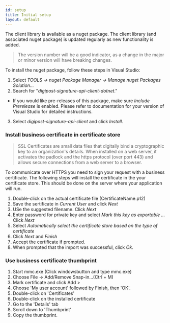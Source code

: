 ```yaml
---
id: setup
title: Initial setup
layout: default
---
```


The client library is available as a nuget package. The client library (and associated nuget package) is updated regularly as new functionality is added. 

<blockquote> The version number will be a good indicator, as a change in the major or minor version will have breaking changes. </blockquote>

To install the nuget package, follow these steps in Visual Studio:

1. Select _TOOLS -> nuget Package Manager -> Manage nuget Packages Solution..._
2. Search for "_digipost-signature-api-client-dotnet_."
* If you would like pre-releases of this package, make sure _Include Prerelease_ is enabled. Please refer to documentation for your version of Visual Studio for detailed instructions.
3. Select _digipost-signature-api-client_ and click _Install_.

<h3 id="businesscertificate">Install business certificate in certificate store</h3>

<blockquote>SSL Certificates are small data files that digitally bind a cryptographic key to an organization's details. When installed on a web server, it activates the padlock and the https protocol (over port 443) and allows secure connections from a web server to a browser.</blockquote>

To communicate over HTTPS you need to sign your request with a business certificate. The following steps will install the certificate in the your certificate store. This should be done on the server where your application will run.

1.  Double-click on the actual certificate file (CertificateName.p12)
2.  Save the sertificate in _Current User_ and click _Next_ 
3.  USe the suggested filename. Click _Next_
4.  Enter password for private key and select _Mark this key as exportable ..._ Click _Next_
5.  Select _Automatically select the certificate store based on the type of certificate_
6.  Click _Next_ and _Finish_
7.  Accept the certificate if prompted.
8.  When prompted that the import was successful, click _Ok_.

<h3 id="find_businesscertificate">Use business certificate thumbprint</h3>

1. Start mmc.exe (Click windowsbutton and type mmc.exe)
2. Choose File -> Add/Remove Snap-in…(Ctrl + M)
3. Mark certificate and click Add >
4. Choose 'My user account' followed by Finish, then 'OK'.
5. Double-click on 'Certificates' 
6. Double-click on the installed certificate
7. Go to the 'Details' tab
8. Scroll down to 'Thumbprint'
9. Copy the thumbprint.